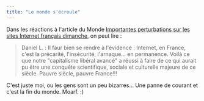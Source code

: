 ```yaml
---
title: "Le monde s'écroule"
---
```


Dans les réactions à l'article du Monde [Importantes perturbations sur les
sites Internet français dimanche](http://tinyurl.com/j9uhp), on peut lire :

> Daniel L. : Il faur bien se rendre à l'évidence : Internet, en France, c'est
la précarité, l'insécurité, l'arnaque... en permanence. Voilà ce que notre
"capitalisme libéral avancé" a réussi à faire de ce qui aurait pu être une
conquête scientifique, sociale et culturelle majeure de ce siècle. Pauvre
siècle, pauvre France!!!

C'est juste moi, ou les gens sont un peu bizarres... Une panne de courant et
c'est la fin du monde. Moarf. :)

